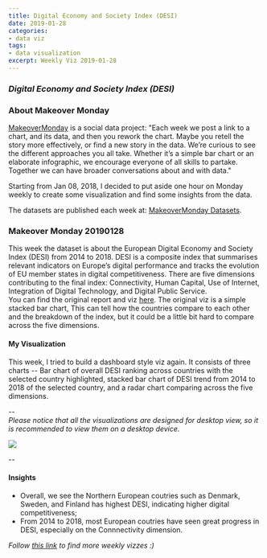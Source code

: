 ```yaml
---
title: Digital Economy and Society Index (DESI)
date: 2019-01-28
categories:
- data viz
tags:
- data visualization
excerpt: Weekly Viz 2019-01-28
---
```


### *Digital Economy and Society Index (DESI)*


### About Makeover Monday

[MakeoverMonday](http://www.makeovermonday.co.uk/) is a social data project:
"Each week we post a link to a chart, and its data, and then you rework the chart.
Maybe you retell the story more effectively, or find a new story in the data.
We’re curious to see the different approaches you all take. Whether it’s a simple bar chart or an elaborate infographic, we encourage everyone of all skills to partake.
Together we can have broader conversations about and with data."

Starting from Jan 08, 2018, I decided to put aside one hour on Monday weekly to create some visualization and find some insights from the data.

The datasets are published each week at: [MakeoverMonday Datasets](http://www.makeovermonday.co.uk/data/).

### Makeover Monday 20190128

This week the dataset is about the European Digital Economy and Society Index (DESI) from 2014 to 2018. DESI is a composite index that summarises relevant indicators on Europe’s digital performance and tracks the evolution of EU member states in digital competitiveness. There are five dimensions contributing to the final index: Connectivity, Human Capital, Use of Internet, Integration of Digital Technology, and Digital Public Service.  
You can find the original report and viz [here](https://ec.europa.eu/digital-single-market/en/desi). The original viz is a simple stacked bar chart, This can tell how the countries compare to each other and the breakdown of the index, but it could be a little bit hard to compare across the five dimensions.  

#### My Visualization

This week, I tried to build a dashboard style viz again. It consists of three charts -- Bar chart of overall DESI ranking across countries with the selected country highlighted, stacked bar chart of DESI trend from 2014 to 2018 of the selected country, and a radar chart comparing across the five dimensions.  

--  
*Please notice that all the visualizations are designed for desktop view, so it is recommended to view them on a desktop device.*  

<div class='tableauPlaceholder' id='viz1548666649558' style='position: relative'>
<noscript><a href='#'>
  <img alt=' ' src='https:&#47;&#47;public.tableau.com&#47;static&#47;images&#47;Ma&#47;MakeOverMonday20190128&#47;DESI&#47;1_rss.png' style='border: none' />
</a></noscript>
<object class='tableauViz'  style='display:none;'>
  <param name='host_url' value='https%3A%2F%2Fpublic.tableau.com%2F' /> 
  <param name='embed_code_version' value='3' />
  <param name='site_root' value='' />
  <param name='name' value='MakeOverMonday20190128&#47;DESI' />
  <param name='tabs' value='no' />
  <param name='toolbar' value='yes' />
  <param name='static_image' value='https:&#47;&#47;public.tableau.com&#47;static&#47;images&#47;Ma&#47;MakeOverMonday20190128&#47;DESI&#47;1.png' />
  <param name='animate_transition' value='yes' />
  <param name='display_static_image' value='yes' />
  <param name='display_spinner' value='yes' />
  <param name='display_overlay' value='yes' />
  <param name='display_count' value='yes' />
  <param name='filter' value='publish=yes' />
</object></div>              
<script type='text/javascript'>           
  var divElement = document.getElementById('viz1548666649558');    
  var vizElement = divElement.getElementsByTagName('object')[0];    
  vizElement.style.width='800px';vizElement.style.height='827px';     
  var scriptElement = document.createElement('script');                 
  scriptElement.src = 'https://public.tableau.com/javascripts/api/viz_v1.js';        
  vizElement.parentNode.insertBefore(scriptElement, vizElement);             
</script>  


--  

#### Insights
* Overall, we see the Northern European coutries such as Denmark, Sweden, and Finland has highest DESI, indicating higher digital competitiveness;  
* From 2014 to 2018, most European coutries have seen great progress in DESI, especially on the Connnectivity dimension.  


*Follow [this link](https://yudong-94.github.io/personal-website/project/MakeOverMonday2019/) to find more weekly vizzes :)*